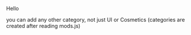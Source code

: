 Hello

you can add any other category, not just UI or Cosmetics (categories are created after reading mods.js)